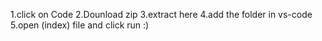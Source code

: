 1.click on Code 
2.Dounload zip
3.extract here 
4.add the folder in vs-code
5.open (index) file and click run :)
